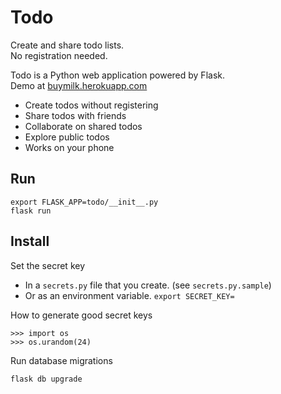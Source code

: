 # Todo

Create and share todo lists.  
No registration needed.

Todo is a Python web application powered by Flask.  
Demo at [buymilk.herokuapp.com](https://buymilk.herokuapp.com)


- Create todos without registering
- Share todos with friends
- Collaborate on shared todos
- Explore public todos
- Works on your phone


## Run

    export FLASK_APP=todo/__init__.py
    flask run

## Install

Set the secret key

- In a `secrets.py` file that you create. (see `secrets.py.sample`)
- Or as an environment variable. `export SECRET_KEY=`


How to generate good secret keys

    >>> import os
    >>> os.urandom(24)


Run database migrations

    flask db upgrade
